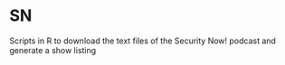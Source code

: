 SN
==

Scripts in R to download the text files of the Security Now! podcast and generate a show listing
